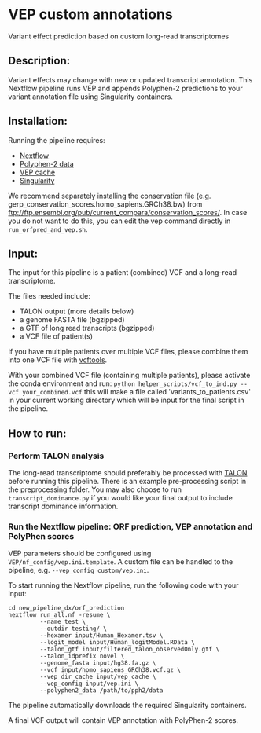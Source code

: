 # VEP custom annotations
Variant effect prediction based on custom long-read transcriptomes

## Description:

 Variant effects may change with new or updated transcript annotation. This Nextflow pipeline runs VEP and appends Polyphen-2 predictions to your variant annotation file using Singularity containers.

## Installation:

Running the pipeline requires:
 - [Nextflow](https://www.nextflow.io)
 - [Polyphen-2 data](http://genetics.bwh.harvard.edu/pph2/dokuwiki/downloads)
 - [VEP cache](https://www.ensembl.org/info/docs/tools/vep/script/vep_cache.html)
 - [Singularity](https://sylabs.io/singularity/)

We recommend separately installing the conservation file (e.g. gerp_conservation_scores.homo_sapiens.GRCh38.bw) from ftp://ftp.ensembl.org/pub/current_compara/conservation_scores/. In case you do not want to do this, you can edit the vep command directly in ```run_orfpred_and_vep.sh```.

## Input:

The input for this pipeline is a patient (combined) VCF and a long-read transcriptome. 

The files needed include:
- TALON output (more details below)
- a genome FASTA file (bgzipped)
- a GTF of long read transcripts (bgzipped)
- a VCF file of patient(s)

If you have multiple patients over multiple VCF files, please combine them into one VCF file with [vcftools](https://vcftools.github.io/perl_module.html#vcf-merge).

With your combined VCF file (containing multiple patients), please activate the conda environment and run:
```python helper_scripts/vcf_to_ind.py --vcf your_combined.vcf```
this will make a file called 'variants_to_patients.csv' in your current working directory which will be input for the final script in the pipeline.

## How to run:

### Perform TALON analysis

The long-read transcriptome should preferably be processed with [TALON](https://github.com/mortazavilab/TALON) before running this pipeline. There is an example pre-processing script in the preprocessing folder. You may also choose to run ```transcript_dominance.py``` if you would like your final output to include transcript dominance information.

### Run the Nextflow pipeline: ORF prediction, VEP annotation and PolyPhen scores

VEP parameters should be configured using `VEP/nf_config/vep.ini.template`. A
custom file can be handled to the pipeline, e.g. `--vep_config custom/vep.ini`.

To start running the Nextflow pipeline, run the following code with your input:

```
cd new_pipeline_dx/orf_prediction
nextflow run_all.nf -resume \
         --name test \
         --outdir testing/ \
         --hexamer input/Human_Hexamer.tsv \
         --logit_model input/Human_logitModel.RData \
         --talon_gtf input/filtered_talon_observedOnly.gtf \
         --talon_idprefix novel \
         --genome_fasta input/hg38.fa.gz \
         --vcf input/homo_sapiens_GRCh38.vcf.gz \
         --vep_dir_cache input/vep_cache \
         --vep_config input/vep.ini \
         --polyphen2_data /path/to/pph2/data
```

The pipeline automatically downloads the required Singularity containers.

A final VCF output will contain VEP annotation with PolyPhen-2 scores.
